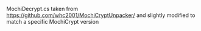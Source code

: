 MochiDecrypt.cs taken from https://github.com/whc2001/MochiCryptUnpacker/ and slightly modified to match a specific MochiCrypt version
